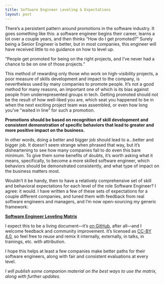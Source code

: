 ```yaml
---
title: Software Engineer Leveling & Expectations
layout: post
---
```


There’s a persistent pattern around promotions in the software industry. It goes
something like this: a software engineer begins their career, learns a lot over
a couple years, and then thinks “How do I get promoted?” Surely being a Senior
Engineer is better, but in most companies, this engineer will have received
little to no guidance on how to level up.

<p class="pullquote">“People get promoted for being on the right projects, and
I’ve never had a chance to be on one of those projects.”</p>

This method of rewarding only those who work on high-visibility projects, a poor
measure of skills development and impact to the company, is nevertheless used by
many companies to promote people. It’s not a good method for many reasons, an
important one of which is its bias against people from underrepresented groups
in tech. Getting promoted should not be the result of how well-liked you are,
which seat you happened to be in when the next exciting project team was
assembled, or even how long you’ve “waited in line” for such a promotion.

**Promotions should be based on recognition of skill development and consistent
demonstration of specific behaviors that lead to greater and more positive
impact on the business.**

In other words, doing a better and bigger job should lead to a…better and bigger
job. It doesn’t seem strange when phrased that way, but it’s disheartening to
see how many companies fail to do even this bare minimum. To give them some
benefits of doubts, it’s worth asking what it means, specifically, to become a
more skilled software engineer, which behaviors should be demonstrated
consistently, and what type of impact on the business matters most.

Wouldn’t it be handy, then to have a relatively comprehensive set of skill and
behavioral expectations for each level of the role Software Engineer? I agree:
it would. I have written a few of these sets of expectations for a couple
different companies, and tuned them with feedback from real software engineers
and managers, and I’m now open-sourcing my generic framework:

**[Software Engineer Leveling Matrix](https://h3h.github.io/leveling-matrix/)**

I expect this to be a living document—it’s [on GitHub][1], after all—and I
welcome feedback and community improvement. It’s licensed as [CC-BY 4.0][2], so
feel free to reuse and remix it internally, externally, in talks, in trainings,
etc. with attribution.

I hope this helps at least a few companies make better paths for their software
engineers, along with fair and consistent evaluations at every level.

_I will publish some companion material on the best ways to use the matrix, along
with further updates._

 [1]: https://github.com/h3h/leveling-matrix/
 [2]: https://creativecommons.org/licenses/by/4.0/
